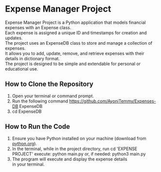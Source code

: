 # Expense Manager Project

Expense Manager Project is a Python application that models financial expenses with an Expense class.  
Each expense is assigned a unique ID and timestamps for creation and updates.  
The project uses an ExpenseDB class to store and manage a collection of expenses.  
It allows you to add, update, remove, and retrieve expenses with their details in dictionary format.  
The project is designed to be simple and extendable for personal or educational use.

## How to Clone the Repository

1. Open your terminal or command prompt.
2. Run the following command https://github.com/AyoniTemmy/Expenses-DB ExpenseDB
3. cd ExpenseDB

## How to Run the Code
1.  Ensure you have Python installed on your machine (download from [python.org](https://www.python.org/downloads/)).
2.  In the terminal, while in the project directory, run cd 'EXPENSE PROJECT'  execute:  python main.py  or, if needed: python3 main.py     
3. The program will execute and display the expense details in your terminal.
